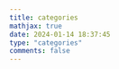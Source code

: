 ```yaml
---
title: categories
mathjax: true
date: 2024-01-14 18:37:45
type: "categories"
comments: false
---
```

